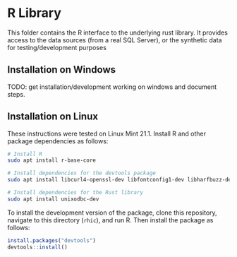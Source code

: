 # R Library

This folder contains the R interface to the underlying rust library. It provides access to the data sources (from a real SQL Server), or the synthetic data for testing/development purposes

## Installation on Windows

TODO: get installation/development working on windows and document steps.

## Installation on Linux

These instructions were tested on Linux Mint 21.1. Install R and other package dependencies as follows:

```bash
# Install R 
sudo apt install r-base-core

# Install dependencies for the devtools package
sudo apt install libcurl4-openssl-dev libfontconfig1-dev libharfbuzz-dev libfribidi-dev libfreetype6-dev libpng-dev libtiff5-dev libjpeg-dev

# Install dependencies for the Rust library
sudo apt install unixodbc-dev
```

To install the development version of the package, clone this repository, navigate to this directory (`rhic`), and run R. Then install the package as follows:

```r
install.packages("devtools")
devtools::install()
```

